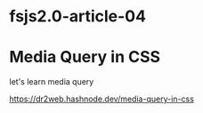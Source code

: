 # fsjs2.0-article-04  
# Media Query in CSS  

let's learn media query       

https://dr2web.hashnode.dev/media-query-in-css
